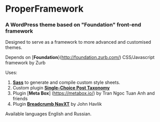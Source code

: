 # ProperFramework
### A WordPress theme based on "Foundation" front-end framework
Designed to serve as a framework to more advanced and customised themes.

Depends on [**Foundation**}(http://foundation.zurb.com/) CSS/Javascript framework by Zurb

Uses: 
1. [**Sass**](http://sass-lang.com/) to generate and compile custom style sheets.
2. Custom plugin [**Single-Choice Post Taxonomy**](https://github.com/ihortom/plugins/tree/master/single-choice-tax)
3. Plugin [**Meta Box**] (https://metabox.io/) by Tran Ngoc Tuan Anh and friends
4. Plugin [**Breadcrumb NavXT**](http://mtekk.us/code/breadcrumb-navxt/) by John Havlik

Available languages English and Russian.
